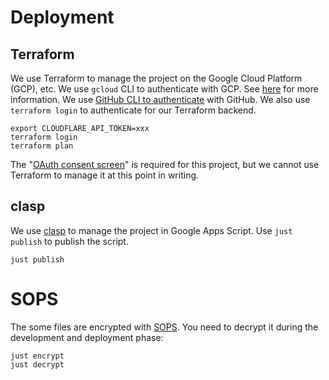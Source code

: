 # Deployment

## Terraform

We use Terraform to manage the project on the Google Cloud Platform (GCP), etc. We use `gcloud` CLI to authenticate with GCP. See [here](https://registry.terraform.io/providers/hashicorp/google/latest/docs/guides/getting_started#configuring-the-provider) for more information. We use [GitHub CLI to authenticate](https://registry.terraform.io/providers/integrations/github/latest/docs) with GitHub. We also use `terraform login` to authenticate for our Terraform backend.

```
export CLOUDFLARE_API_TOKEN=xxx
terraform login
terraform plan
```

The "[OAuth consent screen](https://developers.google.com/apps-script/guides/cloud-platform-projects)" is required for this project, but we cannot use Terraform to manage it at this point in writing.

## clasp

We use [clasp](https://github.com/google/clasp) to manage the project in Google Apps Script.
Use `just publish` to publish the script.

```
just publish
```

# SOPS

The some files are encrypted with [SOPS](https://getsops.io/).
You need to decrypt it during the development and deployment phase:

```
just encrypt
just decrypt
```
